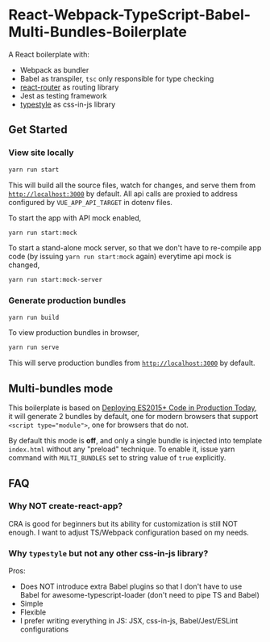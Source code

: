# React-Webpack-TypeScript-Babel-Multi-Bundles-Boilerplate
A React boilerplate with:

- Webpack as bundler
- Babel as transpiler, `tsc` only responsible for type checking
- [react-router](https://github.com/ReactTraining/react-router) as routing library
- Jest as testing framework
- [typestyle](https://github.com/typestyle/typestyle) as css-in-js library

## Get Started
### View site locally
```sh
yarn run start
```

This will build all the source files, watch for changes, and serve them from [`http://localhost:3000`](http://localhost:3000) by default. All api calls are proxied to address configured by `VUE_APP_API_TARGET` in dotenv files.

To start the app with API mock enabled,

```sh
yarn run start:mock
```

To start a stand-alone mock server, so that we don't have to re-compile app code (by issuing `yarn run start:mock` again) everytime api mock is changed,

```sh
yarn run start:mock-server
```

### Generate production bundles
```sh
yarn run build
```

To view production bundles in browser,

```sh
yarn run serve
```

This will serve production bundles from [`http://localhost:3000`](http://localhost:3000) by default.

## Multi-bundles mode
This boilerplate is based on [Deploying ES2015+ Code in Production Today](https://philipwalton.com/articles/deploying-es2015-code-in-production-today/), it will generate 2 bundles by default, one for modern browsers that support `<script type="module">`, one for browsers that do not.

By default this mode is **off**, and only a single bundle is injected into template `index.html` without any "preload" technique. To enable it, issue yarn command with `MULTI_BUNDLES` set to string value of `true` explicitly.

## FAQ
### Why NOT create-react-app?
CRA is good for beginners but its ability for customization is still NOT enough. I want to adjust TS/Webpack configuration based on my needs.

### Why `typestyle` but not any other css-in-js library?
Pros:
- Does NOT introduce extra Babel plugins so that I don't have to use Babel for awesome-typescript-loader (don't need to pipe TS and Babel)
- Simple
- Flexible
- I prefer writing everything in JS: JSX, css-in-js, Babel/Jest/ESLint configurations
